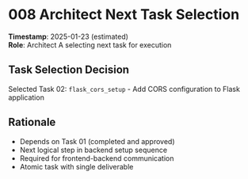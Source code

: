# 008 Architect Next Task Selection
**Timestamp**: 2025-01-23 (estimated)  
**Role**: Architect A selecting next task for execution

## Task Selection Decision
Selected Task 02: `flask_cors_setup` - Add CORS configuration to Flask application

## Rationale
- Depends on Task 01 (completed and approved)
- Next logical step in backend setup sequence
- Required for frontend-backend communication
- Atomic task with single deliverable